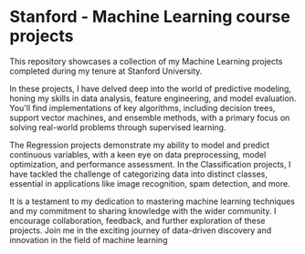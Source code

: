 <h1>Stanford - Machine Learning course projects</h1>

<p>This repository showcases a collection of my Machine Learning projects completed during my tenure at Stanford University.</p>

<p>In these projects, I have delved deep into the world of predictive modeling, honing my skills in data analysis, feature engineering, and model evaluation. You'll find implementations of key algorithms, including decision trees, support vector machines, and ensemble methods, with a primary focus on solving real-world problems through supervised learning.</p>

<p>The Regression projects demonstrate my ability to model and predict continuous variables, with a keen eye on data preprocessing, model optimization, and performance assessment. In the Classification projects, I have tackled the challenge of categorizing data into distinct classes, essential in applications like image recognition, spam detection, and more.</p>

<p>It is a testament to my dedication to mastering machine learning techniques and my commitment to sharing knowledge with the wider community. I encourage collaboration, feedback, and further exploration of these projects. Join me in the exciting journey of data-driven discovery and innovation in the field of machine learning</p>
